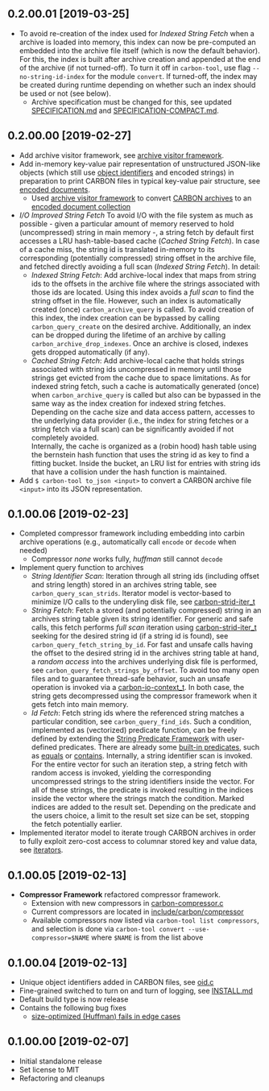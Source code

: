 ## 0.2.00.01 [2019-03-25]
- To avoid re-creation of the index used for *Indexed String Fetch* when a archive is loaded into memory, 
  this index can now be pre-computed an embedded into the archive file itself (which is now the default behavior). 
  For this, the index is built after archive creation and appended at the end of the archive (if not turned-off). 
  To turn it off in `carbon-tool`, use flag `--no-string-id-index` for the module `convert`. If turned-off, the 
  index may be created during runtime depending on whether such an index should be used or not (see below).
  - Archive specification must be changed for this, see updated [SPECIFICATION.md](SPECIFICATION.md) and 
    [SPECIFICATION-COMPACT.md](SPECIFICATION-COMPACT.md).

## 0.2.00.00 [2019-02-27]
- Add archive visitor framework, see [archive visitor framework](include/carbon/carbon-archive-visitor.h).
- Add in-memory key-value pair representation of unstructured JSON-like objects 
  (which still use [object identifiers](include/carbon/carbon-oid.h) and encoded strings) in preparation to 
  print CARBON files in typical key-value pair structure, see [encoded documents](include/carbon/carbon-encoded-doc.h).
    - Used [archive visitor framework](include/carbon/carbon-archive-visitor.h) to convert 
      [CARBON archives](include/carbon/carbon-archive.h) to an
      [encoded document collection](include/carbon/carbon-encoded-doc.h)
- *I/O Improved String Fetch* To avoid I/O with the file system as much as possible - given a particular
  amount of memory reserved to hold (uncompressed) string in main memory -, a string fetch by default
  first accesses a LRU hash-table-based cache (*Cached String Fetch*). In case of a cache miss, the string id is translated in-memory to
  its corresponding (potentially compressed) string offset in the archive file, and fetched directly avoiding
  a full scan (*Indexed String Fetch*). In detail:
    - *Indexed String Fetch*: Add archive-local index that maps from string ids to the offsets in the archive file where 
       the strings associated with those ids are located. Using this index avoids a *full scan* to find the string offset
       in the file. However, such an index is automatically created (once) `carbon_archive_query` is called. To
       avoid creation of this index, the index creation can be bypassed by calling `carbon_query_create` on the
       desired archive. Additionally, an index can be dropped during the lifetime of an archive by 
       calling `carbon_archive_drop_indexes`. Once an archive is closed, indexes gets dropped automatically (if any).
    - *Cached String Fetch*: Add archive-local cache that holds strings associated with string ids uncompressed
       in memory until those strings get evicted from the cache due to space limitations. As for indexed string
       fetch, such a cache is automatically generated (once) when `carbon_archive_query` is called but also
       can be bypassed in the same way as the index creation for indexed string fetches. Depending on the
       cache size and data access pattern, accesses to the underlying data provider (i.e., the index for string 
       fetches or a string fetch via a full scan) can be significantly avoided if not completely avoided.  
       Internally, the cache is organized as a (robin hood) hash table using the bernstein hash function that
       uses the string id as key to find a fitting bucket. Inside the bucket, an LRU list for entries
       with string ids that have a collision under the hash function is maintained.
- Add `$ carbon-tool to_json <input>` to convert a CARBON archive file `<input>` into its JSON representation.  

## 0.1.00.06 [2019-02-23]
- Completed compressor framework including embedding into carbin archive operations 
  (e.g., automatically call <code>encode</code> or <code>decode</code> when needed)
    - Compressor _none_ works fully, _huffman_ still cannot <code>decode</code>
- Implement query function to archives
    - *String Identifier Scan*: Iteration through all string ids (including offset and string length) 
      stored in an archives string table, see <code>carbon_query_scan_strids</code>. Iterator model 
      is vector-based to minimize I/O calls to the underyling disk file, 
      see [carbon-strid-iter_t](include/carbon/carbon-strid-iter.h)
    - *String Fetch*: Fetch a stored (and potentially compressed) string in an archives string 
      table given its string identifier. For generic and safe calls, this fetch performs *full scan*
      iteration using [carbon-strid-iter_t](include/carbon/carbon-strid-iter.h) seeking for the desired
      string id (if a string id is found), see <code>carbon_query_fetch_string_by_id</code>. 
      For fast and unsafe calls having the offset to the desired string id in the archives string table 
      at hand, a _random access_ into the archives underlying disk file is performed, see
      <code>carbon_query_fetch_strings_by_offset</code>. To avoid too many open files and to guarantee 
      thread-safe behavior, such an unsafe operation is invoked via a 
      [carbon-io-context_t](include/carbon/carbon-io-context.h). In both case, the string
      gets decompressed using the compressor framework when it gets fetch into main memory.
  - *Id Fetch*: Fetch string ids where the referenced string matches a particular condition,
      see <code>carbon_query_find_ids</code>. Such a condition, implemented as (vectorized) predicate 
      function, can be freely defined by extending the [String Predicate Framework](include/carbon/carbon-string-pred.h) with
      user-defined predicates. There are already some [built-in predicates](include/carbon/string-pred),
      such as [equals](include/carbon/string-pred/carbon-string-pred-equals.h) or 
      [contains](include/carbon/string-pred/carbon-string-pred-contains.h). Internally, a string
      identifier scan is invoked. For the entire vector for such an iteration step, a string
      fetch with random access is invoked, yielding the corresponding uncompressed strings to the
      string identifiers inside the vector. For all of these strings, the predicate is invoked
      resulting in the indices inside the vector where the strings match the condition. Marked
      indices are added to the result set. Depending on the predicate and the users choice, a limit
      to the result set size can be set, stopping the fetch potentially earlier.
- Implemented iterator model to iterate trough CARBON archives in order to fully exploit zero-cost access
  to columnar stored key and value data, see [iterators](include/carbon/carbon-archive-iter.h). 

## 0.1.00.05 [2019-02-13]
- **Compressor Framework** refactored compressor framework. 
    - Extension with new compressors in [carbon-compressor.c](src/carbon/carbon-compressor.c)
    - Current compressors are located in [include/carbon/compressor](include/carbon/compressor)
    - Available compressors now listed via `carbon-tool list compressors`,
      and selection is done via `carbon-tool convert --use-compressor=$NAME` where 
      `$NAME` is from the list above 

## 0.1.00.04 [2019-02-13]
- Unique object identifiers added in CARBON files, see [oid.c](src/carbon/carbon-oid.c)
- Fine-grained switched to turn on and turn of logging, see [INSTALL.md](INSTALL.md)
- Default build type is now release
- Contains the following bug fixes 
    - [size-optimized (Huffman) fails in edge cases](https://github.com/protolabs/libcarbon/issues/1)

## 0.1.00.00 [2019-02-07]

- Initial standalone release
- Set license to MIT
- Refactoring and cleanups
